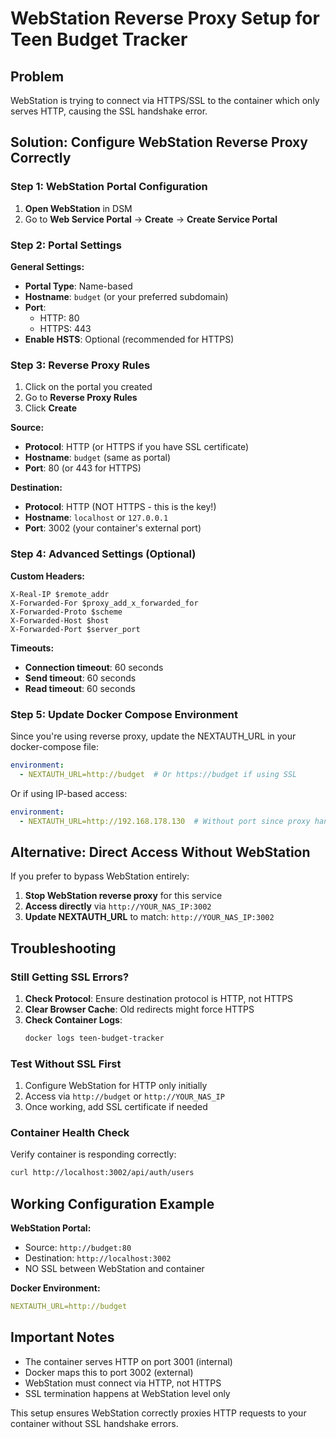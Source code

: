 # WebStation Reverse Proxy Setup for Teen Budget Tracker

## Problem
WebStation is trying to connect via HTTPS/SSL to the container which only serves HTTP, causing the SSL handshake error.

## Solution: Configure WebStation Reverse Proxy Correctly

### Step 1: WebStation Portal Configuration

1. **Open WebStation** in DSM
2. Go to **Web Service Portal** → **Create** → **Create Service Portal**

### Step 2: Portal Settings

**General Settings:**
- **Portal Type**: Name-based
- **Hostname**: `budget` (or your preferred subdomain)
- **Port**: 
  - HTTP: 80
  - HTTPS: 443
- **Enable HSTS**: Optional (recommended for HTTPS)

### Step 3: Reverse Proxy Rules

1. Click on the portal you created
2. Go to **Reverse Proxy Rules**
3. Click **Create**

**Source:**
- **Protocol**: HTTP (or HTTPS if you have SSL certificate)
- **Hostname**: `budget` (same as portal)
- **Port**: 80 (or 443 for HTTPS)

**Destination:**
- **Protocol**: HTTP (NOT HTTPS - this is the key!)
- **Hostname**: `localhost` or `127.0.0.1`
- **Port**: 3002 (your container's external port)

### Step 4: Advanced Settings (Optional)

**Custom Headers:**
```
X-Real-IP $remote_addr
X-Forwarded-For $proxy_add_x_forwarded_for
X-Forwarded-Proto $scheme
X-Forwarded-Host $host
X-Forwarded-Port $server_port
```

**Timeouts:**
- **Connection timeout**: 60 seconds
- **Send timeout**: 60 seconds  
- **Read timeout**: 60 seconds

### Step 5: Update Docker Compose Environment

Since you're using reverse proxy, update the NEXTAUTH_URL in your docker-compose file:

```yaml
environment:
  - NEXTAUTH_URL=http://budget  # Or https://budget if using SSL
```

Or if using IP-based access:
```yaml
environment:
  - NEXTAUTH_URL=http://192.168.178.130  # Without port since proxy handles it
```

## Alternative: Direct Access Without WebStation

If you prefer to bypass WebStation entirely:

1. **Stop WebStation reverse proxy** for this service
2. **Access directly** via `http://YOUR_NAS_IP:3002`
3. **Update NEXTAUTH_URL** to match: `http://YOUR_NAS_IP:3002`

## Troubleshooting

### Still Getting SSL Errors?

1. **Check Protocol**: Ensure destination protocol is HTTP, not HTTPS
2. **Clear Browser Cache**: Old redirects might force HTTPS
3. **Check Container Logs**: 
   ```bash
   docker logs teen-budget-tracker
   ```

### Test Without SSL First

1. Configure WebStation for HTTP only initially
2. Access via `http://budget` or `http://YOUR_NAS_IP`
3. Once working, add SSL certificate if needed

### Container Health Check

Verify container is responding correctly:
```bash
curl http://localhost:3002/api/auth/users
```

## Working Configuration Example

**WebStation Portal:**
- Source: `http://budget:80`
- Destination: `http://localhost:3002`
- NO SSL between WebStation and container

**Docker Environment:**
```yaml
NEXTAUTH_URL=http://budget
```

## Important Notes

- The container serves HTTP on port 3001 (internal)
- Docker maps this to port 3002 (external)
- WebStation must connect via HTTP, not HTTPS
- SSL termination happens at WebStation level only

This setup ensures WebStation correctly proxies HTTP requests to your container without SSL handshake errors.